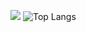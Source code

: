 ![](https://github-readme-stats.vercel.app/api?username=adattack&show_icons=true&theme=transparent)
![Top Langs](https://github-readme-stats.vercel.app/api/top-langs/?username=你的Github用户名&layout=compact&theme=tokyonight)

